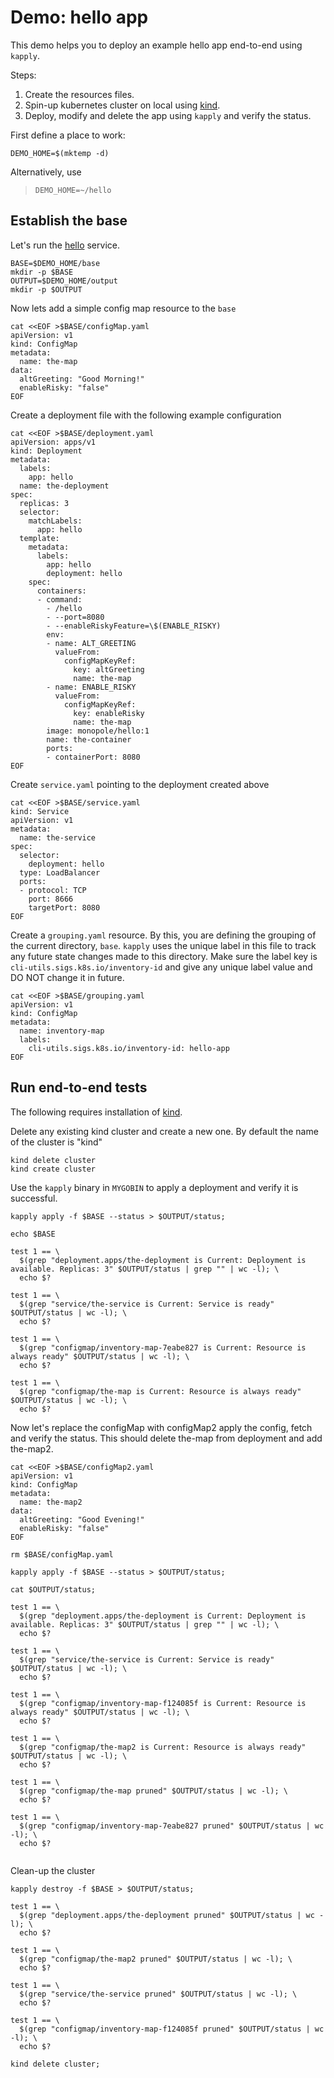 [hello]: https://github.com/monopole/hello
[kind]: https://github.com/kubernetes-sigs/kind

# Demo: hello app

This demo helps you to deploy an example hello app end-to-end using `kapply`.

Steps:
1. Create the resources files.
2. Spin-up kubernetes cluster on local using [kind].
3. Deploy, modify and delete the app using `kapply` and verify the status.

First define a place to work:

<!-- @makeWorkplace @testE2EAgainstLatestRelease-->
```
DEMO_HOME=$(mktemp -d)
```

Alternatively, use

> ```
> DEMO_HOME=~/hello
> ```

## Establish the base

Let's run the [hello] service.

<!-- @createBase @testE2EAgainstLatestRelease-->
```
BASE=$DEMO_HOME/base
mkdir -p $BASE
OUTPUT=$DEMO_HOME/output
mkdir -p $OUTPUT
```

Now lets add a simple config map resource to the `base`

<!-- @createConfigMapYaml @testE2EAgainstLatestRelease-->
```
cat <<EOF >$BASE/configMap.yaml
apiVersion: v1
kind: ConfigMap
metadata:
  name: the-map
data:
  altGreeting: "Good Morning!"
  enableRisky: "false"
EOF
```

Create a deployment file with the following example configuration

<!-- @createDeploymentYaml @testE2EAgainstLatestRelease-->
```
cat <<EOF >$BASE/deployment.yaml
apiVersion: apps/v1
kind: Deployment
metadata:
  labels:
    app: hello
  name: the-deployment
spec:
  replicas: 3
  selector:
    matchLabels:
      app: hello
  template:
    metadata:
      labels:
        app: hello
        deployment: hello
    spec:
      containers:
      - command:
        - /hello
        - --port=8080
        - --enableRiskyFeature=\$(ENABLE_RISKY)
        env:
        - name: ALT_GREETING
          valueFrom:
            configMapKeyRef:
              key: altGreeting
              name: the-map
        - name: ENABLE_RISKY
          valueFrom:
            configMapKeyRef:
              key: enableRisky
              name: the-map
        image: monopole/hello:1
        name: the-container
        ports:
        - containerPort: 8080
EOF
```

Create `service.yaml` pointing to the deployment created above

<!-- @createServiceYaml @testE2EAgainstLatestRelease-->
```
cat <<EOF >$BASE/service.yaml
kind: Service
apiVersion: v1
metadata:
  name: the-service
spec:
  selector:
    deployment: hello
  type: LoadBalancer
  ports:
  - protocol: TCP
    port: 8666
    targetPort: 8080
EOF
```

Create a `grouping.yaml` resource. By this, you are defining the grouping of the current directory, `base`.
`kapply` uses the unique label in this file to track any future state changes made to this directory.
Make sure the label key is `cli-utils.sigs.k8s.io/inventory-id` and give any unique label value and DO NOT change it in future.

<!-- @createGroupingYaml @testE2EAgainstLatestRelease-->
```
cat <<EOF >$BASE/grouping.yaml
apiVersion: v1
kind: ConfigMap
metadata:
  name: inventory-map
  labels:
    cli-utils.sigs.k8s.io/inventory-id: hello-app
EOF
```

## Run end-to-end tests

The following requires installation of [kind].

Delete any existing kind cluster and create a new one. By default the name of the cluster is "kind"
<!-- @deleteAndCreateKindCluster @testE2EAgainstLatestRelease -->
```
kind delete cluster
kind create cluster
```

Use the `kapply` binary in `MYGOBIN` to apply a deployment and verify it is successful.
<!-- @runHelloApp @testE2EAgainstLatestRelease -->
```
kapply apply -f $BASE --status > $OUTPUT/status;

echo $BASE

test 1 == \
  $(grep "deployment.apps/the-deployment is Current: Deployment is available. Replicas: 3" $OUTPUT/status | grep "" | wc -l); \
  echo $?

test 1 == \
  $(grep "service/the-service is Current: Service is ready" $OUTPUT/status | wc -l); \
  echo $?

test 1 == \
  $(grep "configmap/inventory-map-7eabe827 is Current: Resource is always ready" $OUTPUT/status | wc -l); \
  echo $?

test 1 == \
  $(grep "configmap/the-map is Current: Resource is always ready" $OUTPUT/status | wc -l); \
  echo $?

```

Now let's replace the configMap with configMap2 apply the config, fetch and verify the status.
This should delete the-map from deployment and add the-map2.
<!-- @replaceConfigMapInHello @testE2EAgainstLatestRelease -->
```
cat <<EOF >$BASE/configMap2.yaml
apiVersion: v1
kind: ConfigMap
metadata:
  name: the-map2
data:
  altGreeting: "Good Evening!"
  enableRisky: "false"
EOF

rm $BASE/configMap.yaml

kapply apply -f $BASE --status > $OUTPUT/status;

cat $OUTPUT/status;

test 1 == \
  $(grep "deployment.apps/the-deployment is Current: Deployment is available. Replicas: 3" $OUTPUT/status | grep "" | wc -l); \
  echo $?

test 1 == \
  $(grep "service/the-service is Current: Service is ready" $OUTPUT/status | wc -l); \
  echo $?

test 1 == \
  $(grep "configmap/inventory-map-f124085f is Current: Resource is always ready" $OUTPUT/status | wc -l); \
  echo $?

test 1 == \
  $(grep "configmap/the-map2 is Current: Resource is always ready" $OUTPUT/status | wc -l); \
  echo $?

test 1 == \
  $(grep "configmap/the-map pruned" $OUTPUT/status | wc -l); \
  echo $?

test 1 == \
  $(grep "configmap/inventory-map-7eabe827 pruned" $OUTPUT/status | wc -l); \
  echo $?


```

Clean-up the cluster 
<!-- @deleteKindCluster @testE2EAgainstLatestRelease -->
```
kapply destroy -f $BASE > $OUTPUT/status;

test 1 == \
  $(grep "deployment.apps/the-deployment pruned" $OUTPUT/status | wc -l); \
  echo $?

test 1 == \
  $(grep "configmap/the-map2 pruned" $OUTPUT/status | wc -l); \
  echo $?

test 1 == \
  $(grep "service/the-service pruned" $OUTPUT/status | wc -l); \
  echo $?

test 1 == \
  $(grep "configmap/inventory-map-f124085f pruned" $OUTPUT/status | wc -l); \
  echo $?

kind delete cluster;
```
